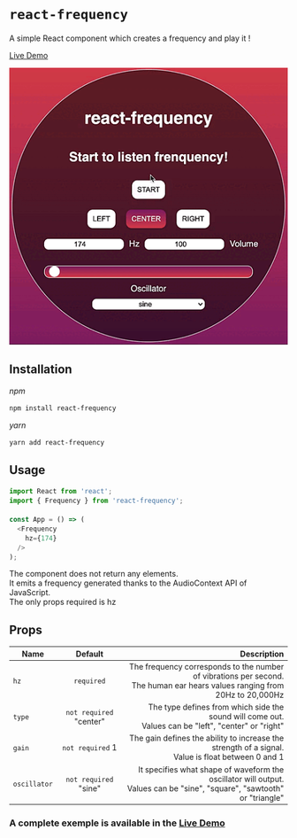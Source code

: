 # `react-frequency`

A simple React component which creates a frequency and play it !

[Live Demo](https://codesandbox.io/s/react-frequency-0t7tt?file=/src/App.js)

![img](./screenshots/react-frequency.gif "react-frequency")

## Installation

_npm_

```sh
npm install react-frequency
```

_yarn_

```sh
yarn add react-frequency
```

## Usage

```js
import React from 'react';
import { Frequency } from 'react-frequency';

const App = () => (
  <Frequency
    hz={174}
  />
);
```
The component does not return any elements.<br/>
It emits a frequency generated thanks to the AudioContext API of JavaScript.<br/>
The only props required is hz

## Props

| Name        | Default           | Description  |
| ------------- |:-------------:| -----:|
| `hz` | `required` | The frequency corresponds to the number of vibrations per second.<br/>The human ear hears values ranging from 20Hz to 20,000Hz |
| `type` | `not required` "center" | The type defines from which side the sound will come out.<br/>Values can be "left", "center" or "right" |
| `gain` | `not required` 1 | The gain defines the ability to increase the strength of a signal.<br/>Value is float between 0 and 1 |
| `oscillator` | `not required` "sine" | It specifies what shape of waveform the oscillator will output.<br/>Values can be "sine", "square", "sawtooth" or "triangle" |


### A complete exemple is available in the [Live Demo](https://codesandbox.io/s/react-frequency-0t7tt?file=/src/App.js)
